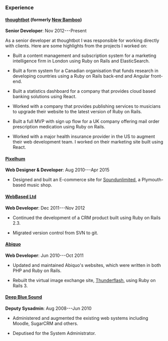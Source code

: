 ### Experience

#### [thoughtbot](https://thoughtbot.com) (formerly [New Bamboo](http://www.new-bamboo.co.uk))

**Senior Developer**: Nov 2012---Present

As a senior developer at thoughtbot I was responsible for working directly with
clients. Here are some highlights from the projects I worked on:

* Built a content management and subscription system for a marketing
  intelligence firm in London using Ruby on Rails and ElasticSearch.

* Built a form system for a Canadian organisation that funds research in
  developing countries using a Ruby on Rails back-end and Angular front-end.

* Built a statistics dashboard for a company that provides cloud based banking
  solutions using React.

* Worked with a company that provides publishing services to musicians to
  upgrade their website to the latest version of Ruby on Rails.

* Built a full MVP with sign up flow for a UK company offering mail order
  prescription medication using Ruby on Rails.

* Worked with a major health insurance provider in the US to augment their web
  development team. I worked on their marketing site built using React.

#### [Pixelhum](http://pixelhum.com)

**Web Designer &amp; Developer**: Aug 2010---Apr 2015

* Designed and built an E-commerce site for
  [Soundunlimited](https://web.archive.org/web/20130310015425/http://www.soundunlimited.co.uk/),
  a Plymouth-based music shop.

#### [WebBased Ltd](http://www.webbased.co.uk/webbased)

**Web Developer**: Dec 2011---Nov 2012

* Continued the development of a CRM product built using Ruby on Rails 2.3.

* Migrated version control from SVN to git.

#### [Abiquo](http://web.archive.org/web/20111005142120/http://www.abiquo.com/)

**Web Developer**: Jun 2010---Oct 2011

* Updated and maintained Abiquo's websites, which were written in both PHP and
  Ruby on Rails.

* Rebuilt the virtual image exchange site,
  [Thunderflash](http://web.archive.org/web/20110829022630/http://thunderflash.com/),
  using Ruby on Rails 3.

#### [Deep Blue Sound](http://dbsmusic.co.uk)

**Deputy Sysadmin**: Aug 2008---Jun 2010

* Administered and augmented the existing web systems including Moodle, SugarCRM
  and others.

* Deputised for the System Administrator.
